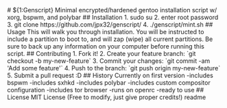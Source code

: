 <snippet>
  <content>
# ${1:Genscript}
Minimal encrypted/hardened gentoo installation script w/ xorg, bspwm, and polybar
## Installation
1. sudo su
2. enter root password
3. git clone https://github.com/jpx32/genscript/
4. ./genscript/mint.sh  
## Usage
This will walk you through installation. You will be instructed to include a partition 
to boot to, and will zap (wipe) all current partitions. Be sure to back up any 
information on your computer before running this script. 
## Contributing
1. Fork it!
2. Create your feature branch: `git checkout -b my-new-feature`
3. Commit your changes: `git commit -am 'Add some feature'`
4. Push to the branch: `git push origin my-new-feature`
5. Submit a pull request :D
## History
Currently on first version
-includes bspwm
-includes sxhkd
-includes polybar
-includes custom compositor configuration
-includes tor browser
-runs on openrc
-ready to use
## License
MIT License (Free to modify, just give proper credits!)
</content>
  <tabTrigger>readme</tabTrigger>
</snippet>
